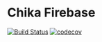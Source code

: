 # Chika Firebase
[![Build Status](https://travis-ci.org/mownier/chika-firebase.svg?branch=master)](https://travis-ci.org/mownier/chika-firebase)
[![codecov](https://codecov.io/gh/mownier/chika-firebase/branch/master/graph/badge.svg)](https://codecov.io/gh/mownier/chika-firebase)
